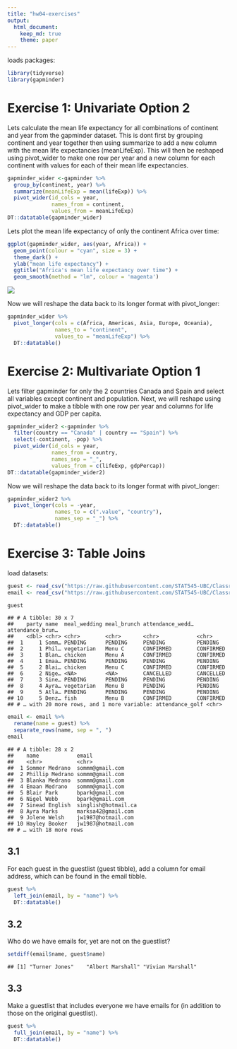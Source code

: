 ```yaml
---
title: "hw04-exercises"
output: 
  html_document:
    keep_md: true
    theme: paper
---
```


loads packages:

```r
library(tidyverse)
library(gapminder)
```

# Exercise 1: Univariate Option 2

Lets calculate the mean life expectancy for all combinations of continent and year from the gapminder dataset.  This is dont first by grouping continent and year together then using summarize to add a new column with the mean life expectancies (meanLifeExp). This will then be reshaped using pivot_wider to make one row per year and a new column for each continent with values for each of their mean life expectancies.

```r
gapminder_wider <-gapminder %>%
  group_by(continent, year) %>% 
  summarize(meanLifeExp = mean(lifeExp)) %>%
  pivot_wider(id_cols = year,
              names_from = continent,
              values_from = meanLifeExp) 
DT::datatable(gapminder_wider)
```

<!--html_preserve--><div id="htmlwidget-60e023ae4dc8632a432b" style="width:100%;height:auto;" class="datatables html-widget"></div>
<script type="application/json" data-for="htmlwidget-60e023ae4dc8632a432b">{"x":{"filter":"none","data":[["1","2","3","4","5","6","7","8","9","10","11","12"],[1952,1957,1962,1967,1972,1977,1982,1987,1992,1997,2002,2007],[39.1355,41.2663461538462,43.3194423076923,45.3345384615385,47.4509423076923,49.5804230769231,51.5928653846154,53.3447884615385,53.6295769230769,53.5982692307692,53.3252307692308,54.8060384615385],[53.27984,55.96028,58.39876,60.41092,62.39492,64.39156,66.22884,68.09072,69.56836,71.15048,72.42204,73.60812],[46.3143939393939,49.3185442424242,51.563223030303,54.66364,57.3192690909091,59.6105563636364,62.6179393939394,64.8511818181818,66.5372121212121,68.0205151515152,69.2338787878788,70.7284848484849],[64.4085,66.7030666666667,68.5392333333333,69.7376,70.7750333333333,71.9377666666667,72.8064,73.6421666666667,74.4401,75.5051666666667,76.7006,77.6486],[69.255,70.295,71.085,71.31,71.91,72.855,74.29,75.32,76.945,78.19,79.74,80.7195]],"container":"<table class=\"display\">\n  <thead>\n    <tr>\n      <th> <\/th>\n      <th>year<\/th>\n      <th>Africa<\/th>\n      <th>Americas<\/th>\n      <th>Asia<\/th>\n      <th>Europe<\/th>\n      <th>Oceania<\/th>\n    <\/tr>\n  <\/thead>\n<\/table>","options":{"columnDefs":[{"className":"dt-right","targets":[1,2,3,4,5,6]},{"orderable":false,"targets":0}],"order":[],"autoWidth":false,"orderClasses":false}},"evals":[],"jsHooks":[]}</script><!--/html_preserve-->

Lets plot the mean life expectancy of only the continent Africa over time:

```r
ggplot(gapminder_wider, aes(year, Africa)) +
  geom_point(colour = "cyan", size = 3) +
  theme_dark() +
  ylab("mean life expectancy") +
  ggtitle("Africa's mean life expectancy over time") +
  geom_smooth(method = "lm", colour = 'magenta') 
```

![](hw04-exercises_files/figure-html/unnamed-chunk-3-1.png)<!-- -->


Now we will reshape the data back to its longer format with pivot_longer:

```r
gapminder_wider %>%
  pivot_longer(cols = c(Africa, Americas, Asia, Europe, Oceania),
               names_to = "continent",
               values_to = "meanLifeExp") %>%
  DT::datatable()
```

<!--html_preserve--><div id="htmlwidget-674999c12606a6b355c1" style="width:100%;height:auto;" class="datatables html-widget"></div>
<script type="application/json" data-for="htmlwidget-674999c12606a6b355c1">{"x":{"filter":"none","data":[["1","2","3","4","5","6","7","8","9","10","11","12","13","14","15","16","17","18","19","20","21","22","23","24","25","26","27","28","29","30","31","32","33","34","35","36","37","38","39","40","41","42","43","44","45","46","47","48","49","50","51","52","53","54","55","56","57","58","59","60"],[1952,1952,1952,1952,1952,1957,1957,1957,1957,1957,1962,1962,1962,1962,1962,1967,1967,1967,1967,1967,1972,1972,1972,1972,1972,1977,1977,1977,1977,1977,1982,1982,1982,1982,1982,1987,1987,1987,1987,1987,1992,1992,1992,1992,1992,1997,1997,1997,1997,1997,2002,2002,2002,2002,2002,2007,2007,2007,2007,2007],["Africa","Americas","Asia","Europe","Oceania","Africa","Americas","Asia","Europe","Oceania","Africa","Americas","Asia","Europe","Oceania","Africa","Americas","Asia","Europe","Oceania","Africa","Americas","Asia","Europe","Oceania","Africa","Americas","Asia","Europe","Oceania","Africa","Americas","Asia","Europe","Oceania","Africa","Americas","Asia","Europe","Oceania","Africa","Americas","Asia","Europe","Oceania","Africa","Americas","Asia","Europe","Oceania","Africa","Americas","Asia","Europe","Oceania","Africa","Americas","Asia","Europe","Oceania"],[39.1355,53.27984,46.3143939393939,64.4085,69.255,41.2663461538462,55.96028,49.3185442424242,66.7030666666667,70.295,43.3194423076923,58.39876,51.563223030303,68.5392333333333,71.085,45.3345384615385,60.41092,54.66364,69.7376,71.31,47.4509423076923,62.39492,57.3192690909091,70.7750333333333,71.91,49.5804230769231,64.39156,59.6105563636364,71.9377666666667,72.855,51.5928653846154,66.22884,62.6179393939394,72.8064,74.29,53.3447884615385,68.09072,64.8511818181818,73.6421666666667,75.32,53.6295769230769,69.56836,66.5372121212121,74.4401,76.945,53.5982692307692,71.15048,68.0205151515152,75.5051666666667,78.19,53.3252307692308,72.42204,69.2338787878788,76.7006,79.74,54.8060384615385,73.60812,70.7284848484849,77.6486,80.7195]],"container":"<table class=\"display\">\n  <thead>\n    <tr>\n      <th> <\/th>\n      <th>year<\/th>\n      <th>continent<\/th>\n      <th>meanLifeExp<\/th>\n    <\/tr>\n  <\/thead>\n<\/table>","options":{"columnDefs":[{"className":"dt-right","targets":[1,3]},{"orderable":false,"targets":0}],"order":[],"autoWidth":false,"orderClasses":false}},"evals":[],"jsHooks":[]}</script><!--/html_preserve-->

# Exercise 2: Multivariate Option 1

Lets filter gapminder for only the 2 countries Canada and Spain and select all variables except continent and population.  Next, we will reshape using pivot_wider to make a tibble with one row per year and columns for life expectancy and GDP per capita.

```r
gapminder_wider2 <-gapminder %>%
  filter(country == "Canada" | country == "Spain") %>%
  select(-continent, -pop) %>%
  pivot_wider(id_cols = year,
              names_from = country,
              names_sep = "_",
              values_from = c(lifeExp, gdpPercap))
DT::datatable(gapminder_wider2)
```

<!--html_preserve--><div id="htmlwidget-b00e9bc3f7bf7e0f11de" style="width:100%;height:auto;" class="datatables html-widget"></div>
<script type="application/json" data-for="htmlwidget-b00e9bc3f7bf7e0f11de">{"x":{"filter":"none","data":[["1","2","3","4","5","6","7","8","9","10","11","12"],[1952,1957,1962,1967,1972,1977,1982,1987,1992,1997,2002,2007],[68.75,69.96,71.3,72.13,72.88,74.21,75.76,76.86,77.95,78.61,79.77,80.653],[64.94,66.66,69.69,71.44,73.06,74.39,76.3,76.9,77.57,78.77,79.78,80.941],[11367.16112,12489.95006,13462.48555,16076.58803,18970.57086,22090.88306,22898.79214,26626.51503,26342.88426,28954.92589,33328.96507,36319.23501],[3834.034742,4564.80241,5693.843879,7993.512294,10638.75131,13236.92117,13926.16997,15764.98313,18603.06452,20445.29896,24835.47166,28821.0637]],"container":"<table class=\"display\">\n  <thead>\n    <tr>\n      <th> <\/th>\n      <th>year<\/th>\n      <th>lifeExp_Canada<\/th>\n      <th>lifeExp_Spain<\/th>\n      <th>gdpPercap_Canada<\/th>\n      <th>gdpPercap_Spain<\/th>\n    <\/tr>\n  <\/thead>\n<\/table>","options":{"columnDefs":[{"className":"dt-right","targets":[1,2,3,4,5]},{"orderable":false,"targets":0}],"order":[],"autoWidth":false,"orderClasses":false}},"evals":[],"jsHooks":[]}</script><!--/html_preserve-->

Now we will reshape the data back to its longer format with pivot_longer:

```r
gapminder_wider2 %>%
  pivot_longer(cols = -year,
               names_to = c(".value", "country"),
               names_sep = "_") %>%
  DT::datatable()
```

<!--html_preserve--><div id="htmlwidget-50d58fa8e3f649c6fc5e" style="width:100%;height:auto;" class="datatables html-widget"></div>
<script type="application/json" data-for="htmlwidget-50d58fa8e3f649c6fc5e">{"x":{"filter":"none","data":[["1","2","3","4","5","6","7","8","9","10","11","12","13","14","15","16","17","18","19","20","21","22","23","24"],[1952,1952,1957,1957,1962,1962,1967,1967,1972,1972,1977,1977,1982,1982,1987,1987,1992,1992,1997,1997,2002,2002,2007,2007],["Canada","Spain","Canada","Spain","Canada","Spain","Canada","Spain","Canada","Spain","Canada","Spain","Canada","Spain","Canada","Spain","Canada","Spain","Canada","Spain","Canada","Spain","Canada","Spain"],[68.75,64.94,69.96,66.66,71.3,69.69,72.13,71.44,72.88,73.06,74.21,74.39,75.76,76.3,76.86,76.9,77.95,77.57,78.61,78.77,79.77,79.78,80.653,80.941],[11367.16112,3834.034742,12489.95006,4564.80241,13462.48555,5693.843879,16076.58803,7993.512294,18970.57086,10638.75131,22090.88306,13236.92117,22898.79214,13926.16997,26626.51503,15764.98313,26342.88426,18603.06452,28954.92589,20445.29896,33328.96507,24835.47166,36319.23501,28821.0637]],"container":"<table class=\"display\">\n  <thead>\n    <tr>\n      <th> <\/th>\n      <th>year<\/th>\n      <th>country<\/th>\n      <th>lifeExp<\/th>\n      <th>gdpPercap<\/th>\n    <\/tr>\n  <\/thead>\n<\/table>","options":{"columnDefs":[{"className":"dt-right","targets":[1,3,4]},{"orderable":false,"targets":0}],"order":[],"autoWidth":false,"orderClasses":false}},"evals":[],"jsHooks":[]}</script><!--/html_preserve-->

# Exercise 3: Table Joins

load datasets:

```r
guest <- read_csv("https://raw.githubusercontent.com/STAT545-UBC/Classroom/master/data/wedding/attend.csv")
email <- read_csv("https://raw.githubusercontent.com/STAT545-UBC/Classroom/master/data/wedding/emails.csv")
```


```r
guest
```

```
## # A tibble: 30 x 7
##    party name  meal_wedding meal_brunch attendance_wedd… attendance_brun…
##    <dbl> <chr> <chr>        <chr>       <chr>            <chr>           
##  1     1 Somm… PENDING      PENDING     PENDING          PENDING         
##  2     1 Phil… vegetarian   Menu C      CONFIRMED        CONFIRMED       
##  3     1 Blan… chicken      Menu A      CONFIRMED        CONFIRMED       
##  4     1 Emaa… PENDING      PENDING     PENDING          PENDING         
##  5     2 Blai… chicken      Menu C      CONFIRMED        CONFIRMED       
##  6     2 Nige… <NA>         <NA>        CANCELLED        CANCELLED       
##  7     3 Sine… PENDING      PENDING     PENDING          PENDING         
##  8     4 Ayra… vegetarian   Menu B      PENDING          PENDING         
##  9     5 Atla… PENDING      PENDING     PENDING          PENDING         
## 10     5 Denz… fish         Menu B      CONFIRMED        CONFIRMED       
## # … with 20 more rows, and 1 more variable: attendance_golf <chr>
```


```r
email <- email %>%
  rename(name = guest) %>%
  separate_rows(name, sep = ", ")
email
```

```
## # A tibble: 28 x 2
##    name            email              
##    <chr>           <chr>              
##  1 Sommer Medrano  sommm@gmail.com    
##  2 Phillip Medrano sommm@gmail.com    
##  3 Blanka Medrano  sommm@gmail.com    
##  4 Emaan Medrano   sommm@gmail.com    
##  5 Blair Park      bpark@gmail.com    
##  6 Nigel Webb      bpark@gmail.com    
##  7 Sinead English  singlish@hotmail.ca
##  8 Ayra Marks      marksa42@gmail.com 
##  9 Jolene Welsh    jw1987@hotmail.com 
## 10 Hayley Booker   jw1987@hotmail.com 
## # … with 18 more rows
```

## 3.1

For each guest in the guestlist (guest tibble), add a column for email address, which can be found in the email tibble.


```r
guest %>%
  left_join(email, by = "name") %>%
  DT::datatable()
```

<!--html_preserve--><div id="htmlwidget-84c34b31eacf8bcc024a" style="width:100%;height:auto;" class="datatables html-widget"></div>
<script type="application/json" data-for="htmlwidget-84c34b31eacf8bcc024a">{"x":{"filter":"none","data":[["1","2","3","4","5","6","7","8","9","10","11","12","13","14","15","16","17","18","19","20","21","22","23","24","25","26","27","28","29","30"],[1,1,1,1,2,2,3,4,5,5,5,6,6,7,7,8,9,10,11,12,12,12,12,12,13,13,14,14,15,15],["Sommer Medrano","Phillip Medrano","Blanka Medrano","Emaan Medrano","Blair Park","Nigel Webb","Sinead English","Ayra Marks","Atlanta Connolly","Denzel Connolly","Chanelle Shah","Jolene Welsh","Hayley Booker","Amayah Sanford","Erika Foley","Ciaron Acosta","Diana Stuart","Cosmo Dunkley","Cai Mcdaniel","Daisy-May Caldwell","Martin Caldwell","Violet Caldwell","Nazifa Caldwell","Eric Caldwell","Rosanna Bird","Kurtis Frost","Huma Stokes","Samuel Rutledge","Eddison Collier","Stewart Nicholls"],["PENDING","vegetarian","chicken","PENDING","chicken",null,"PENDING","vegetarian","PENDING","fish","chicken",null,"vegetarian",null,"PENDING","PENDING","vegetarian","PENDING","fish","chicken","PENDING","PENDING","chicken","chicken","vegetarian","PENDING",null,"chicken","PENDING","chicken"],["PENDING","Menu C","Menu A","PENDING","Menu C",null,"PENDING","Menu B","PENDING","Menu B","Menu C",null,"Menu C","PENDING","PENDING","Menu A","Menu C","PENDING","Menu C","Menu B","PENDING","PENDING","PENDING","Menu B","Menu C","PENDING",null,"Menu C","PENDING","Menu B"],["PENDING","CONFIRMED","CONFIRMED","PENDING","CONFIRMED","CANCELLED","PENDING","PENDING","PENDING","CONFIRMED","CONFIRMED","CANCELLED","CONFIRMED","CANCELLED","PENDING","PENDING","CONFIRMED","PENDING","CONFIRMED","CONFIRMED","PENDING","PENDING","PENDING","CONFIRMED","CONFIRMED","PENDING","CANCELLED","CONFIRMED","PENDING","CONFIRMED"],["PENDING","CONFIRMED","CONFIRMED","PENDING","CONFIRMED","CANCELLED","PENDING","PENDING","PENDING","CONFIRMED","CONFIRMED","CANCELLED","CONFIRMED","PENDING","PENDING","PENDING","CONFIRMED","PENDING","CONFIRMED","CONFIRMED","PENDING","PENDING","PENDING","CONFIRMED","CONFIRMED","PENDING","CANCELLED","CONFIRMED","PENDING","CONFIRMED"],["PENDING","CONFIRMED","CONFIRMED","PENDING","CONFIRMED","CANCELLED","PENDING","PENDING","PENDING","CONFIRMED","CONFIRMED","CANCELLED","CONFIRMED","PENDING","PENDING","PENDING","CONFIRMED","PENDING","CONFIRMED","CONFIRMED","PENDING","PENDING","PENDING","CONFIRMED","CONFIRMED","PENDING","CANCELLED","CONFIRMED","PENDING","CONFIRMED"],["sommm@gmail.com","sommm@gmail.com","sommm@gmail.com","sommm@gmail.com","bpark@gmail.com","bpark@gmail.com","singlish@hotmail.ca","marksa42@gmail.com",null,null,null,"jw1987@hotmail.com","jw1987@hotmail.com","erikaaaaaa@gmail.com","erikaaaaaa@gmail.com","shining_ciaron@gmail.com","doodledianastu@gmail.com",null,null,"caldwellfamily5212@gmail.com","caldwellfamily5212@gmail.com","caldwellfamily5212@gmail.com","caldwellfamily5212@gmail.com","caldwellfamily5212@gmail.com","rosy1987b@gmail.com","rosy1987b@gmail.com","humastokes@gmail.com","humastokes@gmail.com","eddison.collier@gmail.com","eddison.collier@gmail.com"]],"container":"<table class=\"display\">\n  <thead>\n    <tr>\n      <th> <\/th>\n      <th>party<\/th>\n      <th>name<\/th>\n      <th>meal_wedding<\/th>\n      <th>meal_brunch<\/th>\n      <th>attendance_wedding<\/th>\n      <th>attendance_brunch<\/th>\n      <th>attendance_golf<\/th>\n      <th>email<\/th>\n    <\/tr>\n  <\/thead>\n<\/table>","options":{"columnDefs":[{"className":"dt-right","targets":1},{"orderable":false,"targets":0}],"order":[],"autoWidth":false,"orderClasses":false}},"evals":[],"jsHooks":[]}</script><!--/html_preserve-->

## 3.2

Who do we have emails for, yet are not on the guestlist?


```r
setdiff(email$name, guest$name)
```

```
## [1] "Turner Jones"    "Albert Marshall" "Vivian Marshall"
```

## 3.3

Make a guestlist that includes everyone we have emails for (in addition to those on the original guestlist).


```r
guest %>%
  full_join(email, by = "name") %>%
  DT::datatable()
```

<!--html_preserve--><div id="htmlwidget-7d264d3482ba1ea530e6" style="width:100%;height:auto;" class="datatables html-widget"></div>
<script type="application/json" data-for="htmlwidget-7d264d3482ba1ea530e6">{"x":{"filter":"none","data":[["1","2","3","4","5","6","7","8","9","10","11","12","13","14","15","16","17","18","19","20","21","22","23","24","25","26","27","28","29","30","31","32","33"],[1,1,1,1,2,2,3,4,5,5,5,6,6,7,7,8,9,10,11,12,12,12,12,12,13,13,14,14,15,15,null,null,null],["Sommer Medrano","Phillip Medrano","Blanka Medrano","Emaan Medrano","Blair Park","Nigel Webb","Sinead English","Ayra Marks","Atlanta Connolly","Denzel Connolly","Chanelle Shah","Jolene Welsh","Hayley Booker","Amayah Sanford","Erika Foley","Ciaron Acosta","Diana Stuart","Cosmo Dunkley","Cai Mcdaniel","Daisy-May Caldwell","Martin Caldwell","Violet Caldwell","Nazifa Caldwell","Eric Caldwell","Rosanna Bird","Kurtis Frost","Huma Stokes","Samuel Rutledge","Eddison Collier","Stewart Nicholls","Turner Jones","Albert Marshall","Vivian Marshall"],["PENDING","vegetarian","chicken","PENDING","chicken",null,"PENDING","vegetarian","PENDING","fish","chicken",null,"vegetarian",null,"PENDING","PENDING","vegetarian","PENDING","fish","chicken","PENDING","PENDING","chicken","chicken","vegetarian","PENDING",null,"chicken","PENDING","chicken",null,null,null],["PENDING","Menu C","Menu A","PENDING","Menu C",null,"PENDING","Menu B","PENDING","Menu B","Menu C",null,"Menu C","PENDING","PENDING","Menu A","Menu C","PENDING","Menu C","Menu B","PENDING","PENDING","PENDING","Menu B","Menu C","PENDING",null,"Menu C","PENDING","Menu B",null,null,null],["PENDING","CONFIRMED","CONFIRMED","PENDING","CONFIRMED","CANCELLED","PENDING","PENDING","PENDING","CONFIRMED","CONFIRMED","CANCELLED","CONFIRMED","CANCELLED","PENDING","PENDING","CONFIRMED","PENDING","CONFIRMED","CONFIRMED","PENDING","PENDING","PENDING","CONFIRMED","CONFIRMED","PENDING","CANCELLED","CONFIRMED","PENDING","CONFIRMED",null,null,null],["PENDING","CONFIRMED","CONFIRMED","PENDING","CONFIRMED","CANCELLED","PENDING","PENDING","PENDING","CONFIRMED","CONFIRMED","CANCELLED","CONFIRMED","PENDING","PENDING","PENDING","CONFIRMED","PENDING","CONFIRMED","CONFIRMED","PENDING","PENDING","PENDING","CONFIRMED","CONFIRMED","PENDING","CANCELLED","CONFIRMED","PENDING","CONFIRMED",null,null,null],["PENDING","CONFIRMED","CONFIRMED","PENDING","CONFIRMED","CANCELLED","PENDING","PENDING","PENDING","CONFIRMED","CONFIRMED","CANCELLED","CONFIRMED","PENDING","PENDING","PENDING","CONFIRMED","PENDING","CONFIRMED","CONFIRMED","PENDING","PENDING","PENDING","CONFIRMED","CONFIRMED","PENDING","CANCELLED","CONFIRMED","PENDING","CONFIRMED",null,null,null],["sommm@gmail.com","sommm@gmail.com","sommm@gmail.com","sommm@gmail.com","bpark@gmail.com","bpark@gmail.com","singlish@hotmail.ca","marksa42@gmail.com",null,null,null,"jw1987@hotmail.com","jw1987@hotmail.com","erikaaaaaa@gmail.com","erikaaaaaa@gmail.com","shining_ciaron@gmail.com","doodledianastu@gmail.com",null,null,"caldwellfamily5212@gmail.com","caldwellfamily5212@gmail.com","caldwellfamily5212@gmail.com","caldwellfamily5212@gmail.com","caldwellfamily5212@gmail.com","rosy1987b@gmail.com","rosy1987b@gmail.com","humastokes@gmail.com","humastokes@gmail.com","eddison.collier@gmail.com","eddison.collier@gmail.com","tjjones12@hotmail.ca","themarshallfamily1234@gmail.com","themarshallfamily1234@gmail.com"]],"container":"<table class=\"display\">\n  <thead>\n    <tr>\n      <th> <\/th>\n      <th>party<\/th>\n      <th>name<\/th>\n      <th>meal_wedding<\/th>\n      <th>meal_brunch<\/th>\n      <th>attendance_wedding<\/th>\n      <th>attendance_brunch<\/th>\n      <th>attendance_golf<\/th>\n      <th>email<\/th>\n    <\/tr>\n  <\/thead>\n<\/table>","options":{"columnDefs":[{"className":"dt-right","targets":1},{"orderable":false,"targets":0}],"order":[],"autoWidth":false,"orderClasses":false}},"evals":[],"jsHooks":[]}</script><!--/html_preserve-->

